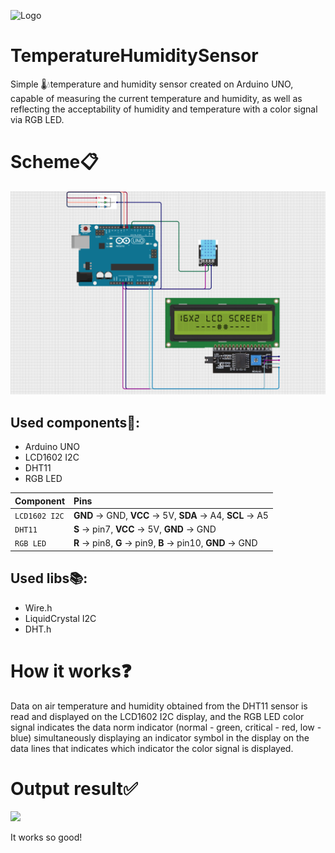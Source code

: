 ![Logo](guthub/arduino.png)

# TemperatureHumiditySensor
Simple 🌡️💧temperature and humidity sensor created on Arduino UNO, capable of measuring the current temperature and humidity, as well as reflecting the acceptability of humidity and temperature with a color signal via RGB LED.

# Scheme📋
![](github/arduinoTempHumSensor.png)

## Used components🔌:

- Arduino UNO
- LCD1602 I2C
- DHT11
- RGB LED 

| Component    | Pins                              |
| :----------- | :-------------------------------- |
| `LCD1602 I2C`| **GND** -> GND, **VCC** -> 5V, **SDA** -> A4, **SCL** -> A5 |
| `DHT11`      | **S** -> pin7, **VCC** -> 5V, **GND** -> GND |
| `RGB LED`    | **R** -> pin8, **G** -> pin9, **B** -> pin10, **GND** -> GND |

## Used libs📚:

- Wire.h
- LiquidCrystal I2C
- DHT.h

# How it works❓

Data on air temperature and humidity obtained from the DHT11 sensor is read and displayed on the LCD1602 I2C display, and the RGB LED color signal indicates the data norm indicator (normal - green, critical - red, low - blue) simultaneously displaying an indicator symbol in the display on the data lines that indicates which indicator the color signal is displayed.

# Output result✅
![](github/arduinoTempHumSensorDemo.gif)

It works so good!
